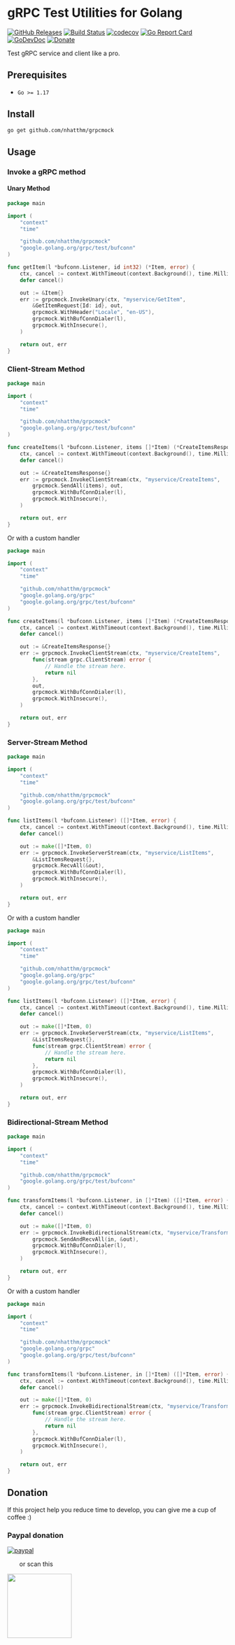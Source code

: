 # gRPC Test Utilities for Golang

[![GitHub Releases](https://img.shields.io/github/v/release/nhatthm/grpcmock)](https://github.com/nhatthm/grpcmock/releases/latest)
[![Build Status](https://github.com/nhatthm/grpcmock/actions/workflows/test.yaml/badge.svg)](https://github.com/nhatthm/grpcmock/actions/workflows/test.yaml)
[![codecov](https://codecov.io/gh/nhatthm/grpcmock/branch/master/graph/badge.svg?token=eTdAgDE2vR)](https://codecov.io/gh/nhatthm/grpcmock)
[![Go Report Card](https://goreportcard.com/badge/github.com/nhatthm/grpcmock)](https://goreportcard.com/report/github.com/nhatthm/grpcmock)
[![GoDevDoc](https://img.shields.io/badge/dev-doc-00ADD8?logo=go)](https://pkg.go.dev/github.com/nhatthm/grpcmock)
[![Donate](https://img.shields.io/badge/Donate-PayPal-green.svg)](https://www.paypal.com/donate/?hosted_button_id=PJZSGJN57TDJY)

Test gRPC service and client like a pro.

## Prerequisites

- `Go >= 1.17`

## Install

```bash
go get github.com/nhatthm/grpcmock
```

## Usage

### Invoke a gRPC method

#### Unary Method

```go
package main

import (
	"context"
	"time"

	"github.com/nhatthm/grpcmock"
	"google.golang.org/grpc/test/bufconn"
)

func getItem(l *bufconn.Listener, id int32) (*Item, error) {
	ctx, cancel := context.WithTimeout(context.Background(), time.Millisecond*50)
	defer cancel()

	out := &Item{}
	err := grpcmock.InvokeUnary(ctx, "myservice/GetItem",
		&GetItemRequest{Id: id}, out,
		grpcmock.WithHeader("Locale", "en-US"),
		grpcmock.WithBufConnDialer(l),
		grpcmock.WithInsecure(),
	)

	return out, err
}
```

### Client-Stream Method

```go
package main

import (
	"context"
	"time"

	"github.com/nhatthm/grpcmock"
	"google.golang.org/grpc/test/bufconn"
)

func createItems(l *bufconn.Listener, items []*Item) (*CreateItemsResponse, error) {
	ctx, cancel := context.WithTimeout(context.Background(), time.Millisecond*50)
	defer cancel()

	out := &CreateItemsResponse{}
	err := grpcmock.InvokeClientStream(ctx, "myservice/CreateItems",
		grpcmock.SendAll(items), out,
		grpcmock.WithBufConnDialer(l),
		grpcmock.WithInsecure(),
	)

	return out, err
}
```

Or with a custom handler

```go
package main

import (
	"context"
	"time"

	"github.com/nhatthm/grpcmock"
	"google.golang.org/grpc"
	"google.golang.org/grpc/test/bufconn"
)

func createItems(l *bufconn.Listener, items []*Item) (*CreateItemsResponse, error) {
	ctx, cancel := context.WithTimeout(context.Background(), time.Millisecond*50)
	defer cancel()

	out := &CreateItemsResponse{}
	err := grpcmock.InvokeClientStream(ctx, "myservice/CreateItems",
		func(stream grpc.ClientStream) error {
			// Handle the stream here.
			return nil
		},
		out,
		grpcmock.WithBufConnDialer(l),
		grpcmock.WithInsecure(),
	)

	return out, err
}
```

### Server-Stream Method

```go
package main

import (
	"context"
	"time"

	"github.com/nhatthm/grpcmock"
	"google.golang.org/grpc/test/bufconn"
)

func listItems(l *bufconn.Listener) ([]*Item, error) {
	ctx, cancel := context.WithTimeout(context.Background(), time.Millisecond*50)
	defer cancel()

	out := make([]*Item, 0)
	err := grpcmock.InvokeServerStream(ctx, "myservice/ListItems",
		&ListItemsRequest{},
		grpcmock.RecvAll(&out),
		grpcmock.WithBufConnDialer(l),
		grpcmock.WithInsecure(),
	)

	return out, err
}
```

Or with a custom handler

```go
package main

import (
	"context"
	"time"

	"github.com/nhatthm/grpcmock"
	"google.golang.org/grpc"
	"google.golang.org/grpc/test/bufconn"
)

func listItems(l *bufconn.Listener) ([]*Item, error) {
	ctx, cancel := context.WithTimeout(context.Background(), time.Millisecond*50)
	defer cancel()

	out := make([]*Item, 0)
	err := grpcmock.InvokeServerStream(ctx, "myservice/ListItems",
		&ListItemsRequest{},
		func(stream grpc.ClientStream) error {
			// Handle the stream here.
			return nil
		},
		grpcmock.WithBufConnDialer(l),
		grpcmock.WithInsecure(),
	)

	return out, err
}
```

### Bidirectional-Stream Method

```go
package main

import (
	"context"
	"time"

	"github.com/nhatthm/grpcmock"
	"google.golang.org/grpc/test/bufconn"
)

func transformItems(l *bufconn.Listener, in []*Item) ([]*Item, error) {
	ctx, cancel := context.WithTimeout(context.Background(), time.Millisecond*50)
	defer cancel()

	out := make([]*Item, 0)
	err := grpcmock.InvokeBidirectionalStream(ctx, "myservice/TransformItems",
		grpcmock.SendAndRecvAll(in, &out),
		grpcmock.WithBufConnDialer(l),
		grpcmock.WithInsecure(),
	)

	return out, err
}
```

Or with a custom handler

```go
package main

import (
	"context"
	"time"

	"github.com/nhatthm/grpcmock"
	"google.golang.org/grpc"
	"google.golang.org/grpc/test/bufconn"
)

func transformItems(l *bufconn.Listener, in []*Item) ([]*Item, error) {
	ctx, cancel := context.WithTimeout(context.Background(), time.Millisecond*50)
	defer cancel()

	out := make([]*Item, 0)
	err := grpcmock.InvokeBidirectionalStream(ctx, "myservice/TransformItems",
		func(stream grpc.ClientStream) error {
			// Handle the stream here.
			return nil
		},
		grpcmock.WithBufConnDialer(l),
		grpcmock.WithInsecure(),
	)

	return out, err
}
```

## Donation

If this project help you reduce time to develop, you can give me a cup of coffee :)

### Paypal donation

[![paypal](https://www.paypalobjects.com/en_US/i/btn/btn_donateCC_LG.gif)](https://www.paypal.com/donate/?hosted_button_id=PJZSGJN57TDJY)

&nbsp;&nbsp;&nbsp;&nbsp;&nbsp;&nbsp;&nbsp;or scan this

<img src="https://user-images.githubusercontent.com/1154587/113494222-ad8cb200-94e6-11eb-9ef3-eb883ada222a.png" width="147px" />
